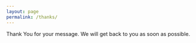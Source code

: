 ```yaml
---
layout: page
permalink: /thanks/
---
```


Thank You for your message. We will get back to you as soon as possible.

